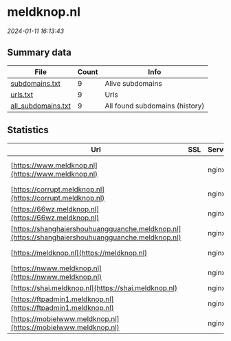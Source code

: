 # meldknop.nl
*2024-01-11 16:13:43*
## Summary data
| File       | Count | Info |
|------------|-------|------|
|[subdomains.txt](/data/meldknop.nl/subdomains.txt)|9|Alive subdomains|
|[urls.txt](/data/meldknop.nl/urls.txt)|9|Urls|
|[all_subdomains.txt](/data/meldknop.nl/all_subdomains.txt)|9|All found subdomains (history)|
## Statistics
| Url | SSL | Server | Cookie | HSTS | CSP | XFO | XXP | RP | Tech |Title |
|------------|-------|------|------|------|------|------|------|------|------|------|
|[https://www.meldknop.nl](https://www.meldknop.nl)| |nginx| |:white_check_mark: | |:white_check_mark: |:white_check_mark: |:white_check_mark: |HSTS MySQL Nginx...|Meldknop.nl - Ie...|
|[https://corrupt.meldknop.nl](https://corrupt.meldknop.nl)| |nginx| | | | | |:white_check_mark: |Nginx||
|[https://66wz.meldknop.nl](https://66wz.meldknop.nl)| |nginx| | | | | |:white_check_mark: |Nginx||
|[https://shanghaiershouhuangguanche.meldknop.nl](https://shanghaiershouhuangguanche.meldknop.nl)| |nginx| | | | | |:white_check_mark: |Nginx||
|[https://meldknop.nl](https://meldknop.nl)| |nginx| |:white_check_mark: | |:white_check_mark: |:white_check_mark: |:white_check_mark: |HSTS Nginx||
|[https://nwww.meldknop.nl](https://nwww.meldknop.nl)| |nginx| | | | | |:white_check_mark: |Nginx||
|[https://shai.meldknop.nl](https://shai.meldknop.nl)| |nginx| | | | | |:white_check_mark: |Nginx||
|[https://ftpadmin1.meldknop.nl](https://ftpadmin1.meldknop.nl)| |nginx| | | | | |:white_check_mark: |Nginx||
|[https://mobielwww.meldknop.nl](https://mobielwww.meldknop.nl)| |nginx| | | | | |:white_check_mark: |Nginx||
